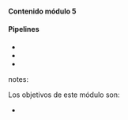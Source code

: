 #### Contenido módulo 5

#### Pipelines

* []()
* []()
* []()

notes:

Los objetivos de este módulo son:

* 
